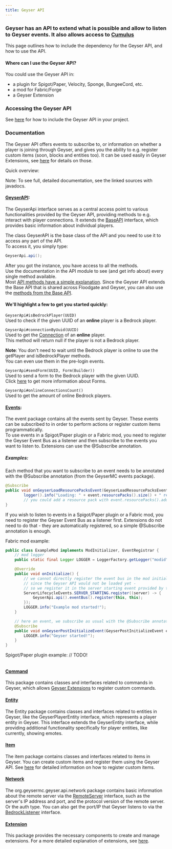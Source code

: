 ```yaml
---
title: Geyser API
---
```


### Geyser has an API to extend what is possible and allow to listen to Geyser events. It also allows access to [Cumulus](/floodgate/forms/)
This page outlines how to include the dependency for the Geyser API, and how to use the API.

#### Where can I use the Geyser API?
You could use the Geyser API in:
- a plugin for Spigot/Paper, Velocity, Sponge, BungeeCord, etc.
- a mod for Fabric/Forge
- a Geyser Extension

### Accessing the Geyser API
See [here](/geyser/using-geyser-or-floodgate-as-a-dependency) for how to include the Geyser API in your project.

### Documentation

The Geyser API offers events to subscribe to, or information on whether a player is joining through Geyser, and gives you the ability to e.g. register custom items 
(soon, blocks and entities too).
It can be used easily in Geyser Extensions, see [here](/other/extensions) for details on those.

Quick overview:

Note: To see full, detailed documentation, see the linked sources with javadocs.

#### [GeyserAPI](https://github.com/GeyserMC/Geyser/blob/master/api/src/main/java/org/geysermc/geyser/api/GeyserApi.java):
The GeyserApi interface serves as a central access point to various functionalities provided by the Geyser API, providing methods to e.g. interact with player connections.
It extends the [BaseAPI](https://github.com/GeyserMC/api/blob/master/base/src/main/java/org/geysermc/api/GeyserApiBase.java) interface, which provides basic information about individual players.

The class GeyserAPI is the base class of the API and you need to use it to access any part of the API.<br>
To access it, you simply type:
```java
GeyserApi.api();
```

After you got the instance, you have access to all the methods.<br>
Use the documentation in the API module to see (and get info about) every single method available.  
Most [API methods have a simple explanation](https://github.com/GeyserMC/Geyser/blob/master/api/src/main/java/org/geysermc/geyser/api/GeyserApi.java).
Since the Geyser API extends the Base API that is shared across Floodgate and Geyser, you can also use the [methods from the Base API](https://github.com/GeyserMC/api/blob/master/base/src/main/java/org/geysermc/api/GeyserApiBase.java).


#### We'll highlight a few to get you started quickly:
`GeyserApi#isBedrockPlayer(UUID)`<br>
Used to check if the given UUID of an **online** player is a Bedrock player.

`GeyserApi#connectionByUuid(UUID)`<br>
Used to get the [Connection](https://github.com/GeyserMC/api/blob/master/base/src/main/java/org/geysermc/api/connection/Connection.java) of an **online** player.<br>
This method will return null if the player is not a Bedrock player.

**Note**: You don't need to wait until the Bedrock player is online to use the getPlayer and isBedrockPlayer methods.<br>
You can even use them in the pre-login events.

`GeyserApi#sendForm(UUID, Form(Builder))`<br>
Used to send a form to the Bedrock player with the given UUID.<br>
Click [here](/floodgate/forms/) to get more information about Forms.

`GeyserApi#onlineConnectionsCount()`<br>
Used to get the amount of online Bedrock players.


#### [Events](https://github.com/GeyserMC/Geyser/tree/master/api/src/main/java/org/geysermc/geyser/api/event):
The event package contains all the events sent by Geyser. These events can be subscribed to in order to perform actions or register custom items 
programmatically. <br>
To use events in a Spigot/Paper plugin or a Fabric mod, you need to register the Geyser Event Bus as a listener and then subscribe to the events you want to listen to. 
Extensions can use the @Subscribe annotation.

##### Examples:

Each method that you want to subscribe to an event needs to be annotated with the @Subscribe annotation (from the GeyserMC events package).
```java
@Subscribe
public void onGeyserLoadResourcePacksEvent(GeyserLoadResourcePacksEvent event) {
        logger().info("Loading: " + event.resourcePacks().size() + " resource packs.");
        // you could add a resource pack with event.resourcePacks().add(path-to-pack)
}
```
If you wish to listen to events in a Spigot/Paper plugin or a Fabric mod, you need to register the Geyser Event Bus as a listener first.
Extensions do not need to do that - they are automatically registered, so a simple @Subscribe annotation is enough.

Fabric mod example:
```java
public class ExampleMod implements ModInitializer, EventRegistrar {
    // mod logger
	public static final Logger LOGGER = LoggerFactory.getLogger("modid");

	@Override
	public void onInitialize() {
        // we cannot directly register the event bus in the mod initializer, 
        // since the Geyser API would not be loaded yet -
        // so we register it in the server starting event provided by the Fabric API
		ServerLifecycleEvents.SERVER_STARTING.register((server) -> {
			GeyserApi.api().eventBus().register(this, this);
		});
		LOGGER.info("Example mod started!");
	}

    // here an event, we subscribe as usual with the @Subscribe annotation
	@Subscribe
	public void onGeyserPostInitializeEvent(GeyserPostInitializeEvent eventad {
		LOGGER.info("Geyser started!");
	}
}
```

Spigot/Paper plugin example:
// TODO!
```java
```

#### [Command](https://github.com/GeyserMC/Geyser/tree/master/api/src/main/java/org/geysermc/geyser/api/command)
This package contains classes and interfaces related to commands in Geyser, which allows [Geyser Extensions](/geyser/extensions) to register custom commands.

#### [Entity](https://github.com/GeyserMC/Geyser/tree/master/api/src/main/java/org/geysermc/geyser/api/entity)
The Entity package contains classes and interfaces related to entities in Geyser, like the GeyserPlayerEntity interface, 
which represents a player entity in Geyser. This interface extends the GeyserEntity interface, while providing additional functionality specifically for player entities, 
like currently, showing emotes.

#### [Item](https://github.com/GeyserMC/Geyser/tree/master/api/src/main/java/org/geysermc/geyser/api/item)
The item package contains classes and interfaces related to items in Geyser. You can create custom items and register them using the Geyser API.
See [here](/geyser/custom-items) for detailed information on how to register custom items.

#### [Network](https://github.com/GeyserMC/Geyser/tree/master/api/src/main/java/org/geysermc/geyser/api/network)
The org.geysermc.geyser.api.network package contains basic information about the remote server via the 
[RemoteServer](https://github.com/GeyserMC/Geyser/blob/master/api/src/main/java/org/geysermc/geyser/api/network/RemoteServer.java)
interface, such as the server's IP address and port, and the protocol version of the remote server. Or the auth type.
You can also get the port/IP that Geyser listens to via the [BedrockListener](https://github.com/GeyserMC/Geyser/blob/master/api/src/main/java/org/geysermc/geyser/api/network/BedrockListener.java) interface.

#### [Extension](https://github.com/GeyserMC/Geyser/tree/master/api/src/main/java/org/geysermc/geyser/api/extensions)
This package provides the necessary components to create and manage extensions.
For a more detailed explanation of extensions, see [here](/geyser/extensions).